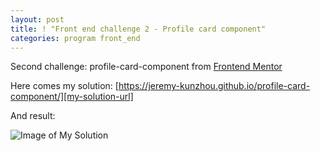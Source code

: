 ```yaml
---
layout: post
title: ! "Front end challenge 2 - Profile card component"
categories: program front_end
---
```


Second challenge: profile-card-component
from [Frontend Mentor][frontend-mentor-url]

Here comes my solution: [https://jeremy-kunzhou.github.io/profile-card-component/][my-solution-url]

And result:

![Image of My Solution](https://res.cloudinary.com/dz209s6jk/image/upload/q_auto,w_900/Screenshots/fipqlwars9wdbtavcb8j.jpg)

[frontend-mentor-url]: https://www.frontendmentor.io/challenges/profile-card-component-cfArpWshJ
[my-solution-url]: https://jeremy-kunzhou.github.io/profile-card-component/







